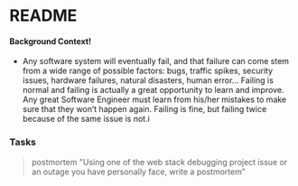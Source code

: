 # README
#### Background Context!
  - Any software system will eventually fail, and that failure can come stem from a wide range of possible factors: bugs, traffic spikes, security issues, hardware failures, natural disasters, human error… Failing is normal and failing is actually a great opportunity to learn and improve. Any great Software Engineer must learn from his/her mistakes to make sure that they won’t happen again. Failing is fine, but failing twice because of the same issue is not.i
### Tasks
>
> postmortem "Using one of the web stack debugging project issue or an outage you have personally face, write a postmortem"
>

